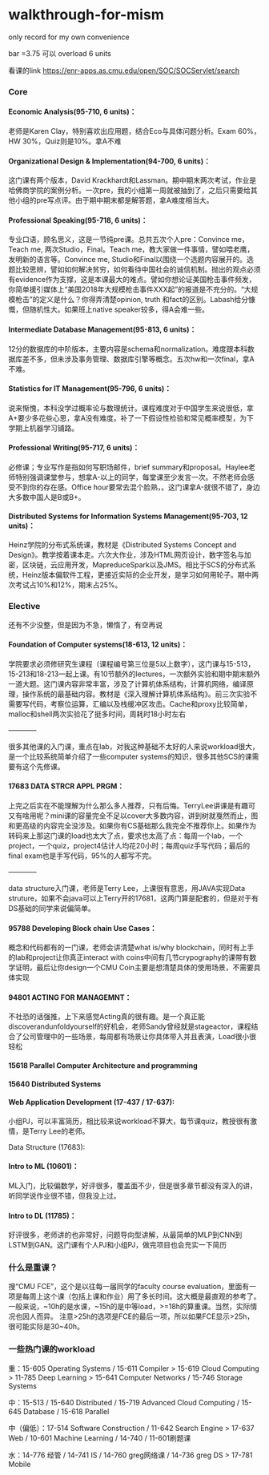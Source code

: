 # walkthrough-for-mism

only record for  my own convenience



bar =3.75 可以 overload 6 units



看课的link https://enr-apps.as.cmu.edu/open/SOC/SOCServlet/search



### Core

#### Economic Analysis(95-710, 6 units)：

老师是Karen Clay，特别喜欢出应用题，结合Eco与具体问题分析。Exam 60%，HW 30%，Quiz则是10%。拿A不难



#### Organizational Design & Implementation(94-700, 6 units)：

这门课有两个版本，David Krackhardt和Lassman。期中期末两次考试，作业是哈佛商学院的案例分析。一次pre，我的小组第一周就被抽到了，之后只需要给其他小组的pre写点评。由于期中期末都是解答题，拿A难度相当大。



#### Professional Speaking(95-718, 6 units)：

专业口语，顾名思义，这是一节纯pre课。总共五次个人pre：Convince me，Teach me, 两次Studio，Final。Teach me，教大家做一件事情，譬如喂老鹰，发明新的语言等。Convince me, Studio和Final以围绕一个选题内容展开的。选题比较思辨，譬如如何解决贫穷，如何看待中国社会的诚信机制。抛出的观点必须有evidence作为支撑，这是本课最大的难点。譬如你想论证美国枪击事件频发，你简单援引媒体上“美国2018年大规模枪击事件XXX起”的报道是不充分的。“大规模枪击”的定义是什么？你得弄清楚opinion, truth 和fact的区别。Labash给分慷慨，但随机性大。如果班上native speaker较多，得A会难一些。 



#### Intermediate Database Management(95-813, 6 units)：

12分的数据库的中阶版本，主要内容是schema和normalization。难度跟本科数据库差不多，但未涉及事务管理、数据库引擎等概念。五次hw和一次final，拿A不难。



#### Statistics for IT Management(95-796, 6 units)：

说来惭愧，本科没学过概率论与数理统计。课程难度对于中国学生来说很低，拿A+要少多花些心思，拿A没有难度。补了一下假设性检验和常见概率模型，为下学期上机器学习铺路。



#### Professional Writing(95-717, 6 units)：

必修课；专业写作是指如何写职场邮件，brief summary和proposal。Haylee老师特别强调课堂参与，想拿A-以上的同学，每堂课至少发言一次。不然老师会感受不到你的存在感。Office hour要常去混个脸熟，。这门课拿A-就很不错了，身边大多数中国人是B或B+。



#### Distributed Systems for Information Systems Management(95-703, 12 units)：

Heinz学院的分布式系统课，教材是《Distributed Systems Concept and Design》。教学按着课本走。六次大作业，涉及HTML网页设计，数字签名与加密，区块链，云应用开发，MapreduceSpark以及JMS。相比于SCS的分布式系统，Heinz版本偏软件工程，更接近实际的企业开发，是学习如何用轮子。期中两次考试占10%和12%，期末占25%。







### Elective

还有不少没整，但是因为不急，懒惰了，有空再说

#### Foundation of Computer systems(18-613, 12 units)：

学院要求必须修研究生课程（课程编号第三位是5以上数字），这门课与15-513，15-213和18-213一起上课。有10节额外的lectures，一次额外实验和期中期末额外一道大题。这门课内容非常丰富，涉及了计算机体系结构，计算机网络，编译原理，操作系统的最基础内容。教材是《深入理解计算机体系结构》。前三次实验不需要写代码，考察位运算，汇编以及栈缓冲区攻击。Cache和proxy比较简单，malloc和shell两次实验花了挺多时间，周耗时18小时左右

————

很多其他课的入门课，重点在lab，对我这种基础不太好的人来说workload很大，是一个比较系统简单介绍了一些computer systems的知识，很多其他SCS的课需要有这个先修课。 



#### 17683 DATA STRCR APPL PRGM：

上完之后实在不能理解为什么那么多人推荐，只有后悔。TerryLee讲课是有趣可又有啥用呢？mini课的容量完全不足以cover大多数内容，讲到树就戛然而止，图和更高级的内容完全没涉及。如果你有CS基础那么我完全不推荐你上。如果作为转码来上那这门课的load也太大了点，要求也太高了点：每周一个lab，一个project，一个quiz，project4估计人均花20小时；每周quiz手写代码；最后的final exam也是手写代码，95%的人都写不完。

————

data structure入门课，老师是Terry Lee，上课很有意思，用JAVA实现Data struture，如果不会java可以上Terry开的17681，这两门算是配套的，但是对于有DS基础的同学来说偏简单。



#### 95788 Developing Block chain Use Cases：

概念和代码都有的一门课，老师会讲清楚what is/why blockchain，同时有上手的lab和project让你真正interact with coins中间有几节crypography的课带有数学证明，最后让你design一个CMU Coin主要是想清楚具体的使用场景，不需要具体实现



#### 94801 ACTING FOR MANAGEMNT：

不社恐的话强推，上下来感觉Acting真的很有趣。是一个真正能discoverandunfoldyourself的好机会，老师Sandy曾经就是stageactor，课程结合了公司管理中的一些场景，每周都有场景让你具体带入并且表演，Load很小很轻松



#### 15618 Parallel Computer Architecture and programming



#### 15640 Distributed Systems





#### Web Application Development (17-437 / 17-637): 

小组PJ，可以丰富简历，相比较来说workload不算大，每节课quiz，教授很有激情，是Terry Lee的老师。

Data Structure (17683): 



#### Intro to ML (10601)：

ML入门，比较偏数学，好评很多，覆盖面不少，但是很多章节都没有深入的讲，听同学说作业很不错，但我没上过。 



#### Intro to DL (11785)：

好评很多，老师讲的也非常好，问题导向型讲解，从最简单的MLP到CNN到LSTM到GAN。这门课有个人PJ和小组PJ，做完项目也会充实一下简历







### 什么是重课？

 搜“CMU FCE”，这个是以往每一届同学的faculty course evaluation，里面有一项是每周上这个课（包括上课和作业）用了多长时间。这大概是最直观的参考了。 一般来说，~10h的是水课，~15h的是中等load，>=18h的算重课。当然，实际情况也因人而异。 注意>25h的选项是FCE的最后一项，所以如果FCE显示>25h，很可能实际是30~40h。



### 一些热门课的workload

重：15-605 Operating Systems / 15-611 Compiler > 15-619 Cloud Computing > 11-785 Deep Learning > 15-641 Computer Networks / 15-746 Storage Systems 

中：15-513 / 15-640 Distributed / 15-719 Advanced Cloud Computing / 15-645 Database / 15-618 Parallel 

中（偏低）：17-514 Software Construction / 11-642 Search Engine > 17-637 Web / 10-601 Machine Learning / 14-740 / 11-601刷题课 

水：14-776 经管 / 14-741 IS / 14-760 greg网络课 / 14-736 greg DS > 17-781 Mobile

